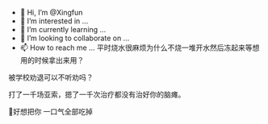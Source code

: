 - 👋 Hi, I’m @Xingfun
- 👀 I’m interested in ...
- 🌱 I’m currently learning ...
- 💞️ I’m looking to collaborate on ...
- 📫 How to reach me ...
平时烧水很麻烦为什么不烧一堆开水然后冻起来等想用的时候拿出来用？

被学校劝退可以不听劝吗？

打了一千场亚索，摁了一千次治疗都没有治好你的脑瘫。

💖好想把你 一口气全部吃掉
<!---
Xingfun/Xingfun is a ✨ special ✨ repository because its `README.md` (this file) appears on your GitHub profile.
You can click the Preview link to take a look at your changes.
--->

